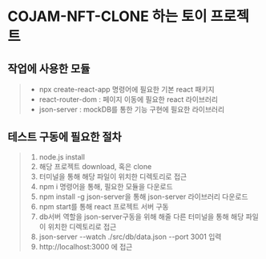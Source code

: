 # COJAM-NFT-CLONE 하는 토이 프로젝트

## 작업에 사용한 모듈
> - npx create-react-app 명령어에 필요한 기본 react 패키지
> - react-router-dom : 페이지 이동에 필요한 react 라이브러리
> - json-server : mockDB를 통한 기능 구현에 필요한 라이브러리


## 테스트 구동에 필요한 절차 

> 1. node.js install
> 2. 해당 프로젝트 download, 혹은 clone
> 3. 터미널을 통해 해당 파일이 위치한 디렉토리로 접근
> 4. npm i 명령어을 통해, 필요한 모듈을 다운로드
> 5. npm install -g json-server을 통해 json-server 라이브러리 다운로드
> 6. npm start를 통해 react 프로젝트 서버 구동 
> 7. db서버 역할을 json-server구동을 위해 해줄 다른 터미널을 통해 해당 파일이 위치한 디렉토리로 접근
> 8. json-server --watch ./src/db/data.json --port 3001 입력
> 9. http://localhost:3000 에 접근
